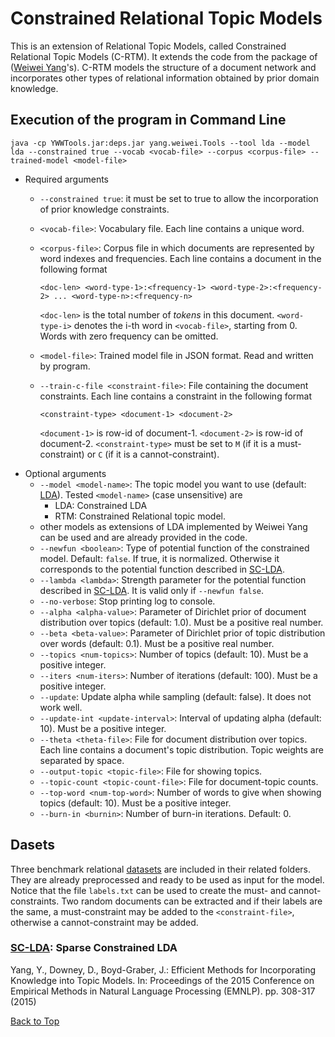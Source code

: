 # <h1 id="top">Constrained Relational Topic Models</h1>

This is an extension of Relational Topic Models, called Constrained Relational Topic Models (C-RTM). It extends the code from the package of ([Weiwei Yang](http://cs.umd.edu/~wwyang/)'s). 
C-RTM models the structure of a document network and incorporates other types of relational information obtained by prior domain knowledge.

## <h2 id="clda">Execution of the program in Command Line</h2>
```
java -cp YWWTools.jar:deps.jar yang.weiwei.Tools --tool lda --model lda --constrained true --vocab <vocab-file> --corpus <corpus-file> --trained-model <model-file>
```
- Required arguments
	- `--constrained true`: it must be set to true to allow the incorporation of prior knowledge constraints.
	- `<vocab-file>`: Vocabulary file. Each line contains a unique word.
	- `<corpus-file>`: Corpus file in which documents are represented by word indexes and frequencies. Each line contains a document in the following format

		```
		<doc-len> <word-type-1>:<frequency-1> <word-type-2>:<frequency-2> ... <word-type-n>:<frequency-n>
		```
	
		`<doc-len>` is the total number of *tokens* in this document. `<word-type-i>` denotes the i-th word in `<vocab-file>`, starting from 0. Words with zero frequency can be omitted.
	- `<model-file>`: Trained model file in JSON format. Read and written by program. 
  - `--train-c-file <constraint-file>`: File containing the document constraints. Each line contains a constraint in the following format
  
    ```
    <constraint-type> <document-1> <document-2>
    ```
    
    `<document-1>` is row-id of document-1. `<document-2>` is row-id of document-2. `<constraint-type>` must be set to `M` (if it is a must-constraint) or `C` (if it is a cannot-constraint).
- Optional arguments
	- `--model <model-name>`: The topic model you want to use (default: [LDA](#lda_cmd)). Tested `<model-name>` (case unsensitive) are
		- LDA: Constrained LDA
		- RTM: Constrained Relational topic model.
    - other models as extensions of LDA implemented by Weiwei Yang can be used and are already provided in the code.
    - `--newfun <boolean>`: Type of potential function of the constrained model. Default: `false`. If true, it is normalized. Otherwise it corresponds to the potential function described in [SC-LDA](#sclda).
    - `--lambda <lambda>`: Strength parameter for the potential function described in [SC-LDA](#sclda). It is valid only if `--newfun false`.
	- `--no-verbose`: Stop printing log to console.
	- `--alpha <alpha-value>`: Parameter of Dirichlet prior of document distribution over topics (default: 1.0). Must be a positive real number.
	- `--beta <beta-value>`: Parameter of Dirichlet prior of topic distribution over words (default: 0.1). Must be a positive real number.
	- `--topics <num-topics>`: Number of topics (default: 10). Must be a positive integer.
	- `--iters <num-iters>`: Number of iterations (default: 100). Must be a positive integer.
	- `--update`: Update alpha while sampling (default: false). It does not work well.
	- `--update-int <update-interval>`: Interval of updating alpha (default: 10). Must be a positive integer.
	- `--theta <theta-file>`: File for document distribution over topics. Each line contains a document's topic distribution. Topic weights are separated by space.
	- `--output-topic <topic-file>`: File for showing topics.
	- `--topic-count <topic-count-file>`: File for document-topic counts.
	- `--top-word <num-top-word>`: Number of words to give when showing topics (default: 10). Must be a positive integer.
  - `--burn-in <burnin>`: Number of burn-in iterations. Default: 0.

## <h2 id="datasets">Dasets</h2>
Three benchmark relational [datasets](http://www.cs.umd.edu/~sen/lbc-proj/LBC.html) are included in their related folders. They are already preprocessed and ready to be used as input for the model. 
Notice that the file `labels.txt` can be used to create the must- and cannot-constraints. Two random documents can be extracted and if their labels are the same, a must-constraint may be added to the `<constraint-file>`, otherwise a cannot-constraint may be added.


### <h3 id="sclda">[SC-LDA](#sclda): Sparse Constrained LDA

Yang, Y., Downey, D., Boyd-Graber, J.: Efficient Methods for Incorporating Knowledge into Topic Models. In: Proceedings of the 2015 Conference on Empirical Methods in Natural Language Processing (EMNLP). pp. 308-317 (2015)

[Back to Top](#top)
